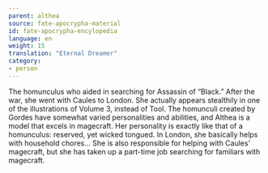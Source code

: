 ```yaml
---
parent: althea
source: fate-apocrypha-material
id: fate-apocrypha-encylopedia
language: en
weight: 15
translation: "Eternal Dreamer"
category:
- person
---
```


The homunculus who aided in searching for Assassin of “Black.” After the war, she went with Caules to London. She actually appears stealthily in one of the illustrations of Volume 3, instead of Tool.
The homunculi created by Gordes have somewhat varied personalities and abilities, and Althea is a model that excels in magecraft. Her personality is exactly like that of a homunculus: reserved, yet wicked tongued. In London, she basically helps with household chores… She is also responsible for helping with Caules’ magecraft, but she has taken up a part-time job searching for familiars with magecraft.
